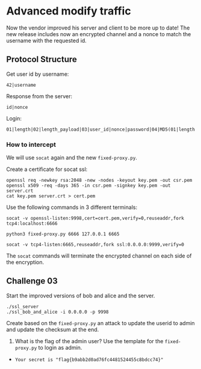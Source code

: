 # Advanced modify traffic

Now the vendor improved his server and client to be more up to date!
The new release includes now an encrypted channel and a nonce to match the username with the requested id.

## Protocol Structure

Get user id by username:
```
42|username
```
Response from the server:
```
id|nonce
```

Login:
```
01|length|02|length_payload|03|user_id|nonce|password|04|MD5(01|length|02|length_payload|03|user_id|nonce|password)|ffff
```

### How to intercept

We will use `socat` again and the new `fixed-proxy.py`.

Create a certificate for socat ssl:
```
openssl req -newkey rsa:2048 -new -nodes -keyout key.pem -out csr.pem
openssl x509 -req -days 365 -in csr.pem -signkey key.pem -out server.crt
cat key.pem server.crt > cert.pem
```

Use the following commands in 3 different terminals:
```
socat -v openssl-listen:9998,cert=cert.pem,verify=0,reuseaddr,fork tcp4:localhost:6666
```
```
python3 fixed-proxy.py 6666 127.0.0.1 6665
```
```
socat -v tcp4-listen:6665,reuseaddr,fork ssl:0.0.0.0:9999,verify=0
```
The `socat` commands will terminate the encrypted channel on each side of the encryption.

## Challenge 03

Start the improved versions of bob and alice and the server.

```
./ssl_server
./ssl_bob_and_alice -i 0.0.0.0 -p 9998
```

Create based on the `fixed-proxy.py` an attack to update the userid to admin and update the checksum at the end.

1. What is the flag of the admin user? Use the template for the `fixed-proxy.py` to login as admin.
 - `Your secret is "flag{b9abb2d0ad76fc4481524455c8bdcc74}"`
